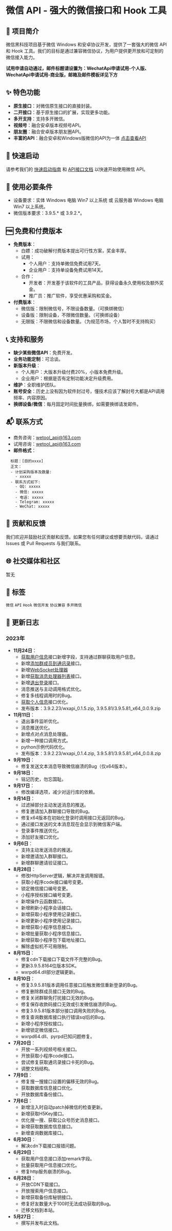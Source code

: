 # 微信 API - 强大的微信接口和 Hook 工具

## 🌟 项目简介
微信黑科技项目基于微信 Windows 和安卓协议开发，提供了一套强大的微信 API 和 Hook 工具。我们的目标是通过兼容微信协议，为用户提供更开放和可定制的微信接入能力。

**试用申请自动通过，邮件标题请设置为：WechatApi申请试用-个人版、WechatApi申请试用-商业版，邮箱及邮件模板详见下方**

## ✨ 特色功能
- **原生接口**：对微信原生接口的直接封装。
- **二开接口**：基于原生接口的扩展，实现更多功能。
- **多开支持**：支持多开微信。
- **视频号**：融合安卓版本视频号API。
- **朋友圈**：融合安卓版本朋友圈API。
- **丰富的API**：融合安卓和Windows版微信的API为一体 [点击查看API](menu.md)

## 🚀 快速启动
请参考我们的 [快速启动指南](doc/快速启动.md) 和 [API接口文档](menu.md) 以快速开始使用微信 API。

## 🔧 使用必要条件
- 设备要求：实体 Windows 电脑 Win7 以上系统 或 云服务器 Windows 电脑 Win7 以上系统。
- 微信版本要求：3.9.5.* 或 3.9.2.*。

## 🆓 免费和付费版本
- **免费版本**：
  - 白嫖：成功破解付费版本提出可行性方案，奖金丰厚。
  - 试用：
    - 个人用户：支持单微信免费试用7天。
    - 企业用户：支持单设备免费试用14天。
  - 合作：
    - 开发者：开发基于该软件的工具产品，获得设备永久使用权及额外奖金。
    - 推广员：推广软件，享受优惠采购和奖金。
- **付费版本**：
  - 微信版：限制微信号，不限设备数量。（可换绑微信）
  - 设备版：限制设备，不限微信数量。（可换绑设备）
  - 无限版：不限微信和设备数量。（为规范市场，个人暂时不支持购买）

## 📞 支持和服务
- **缺少某些微信API**：免费开发。
- **业务功能定制**：可洽谈。
- **新版本升级**：
  - 个人用户：大版本升级付费20%，小版本免费升级。
  - 企业用户：根据是否有定制功能决定升级费用。
- **维护**：全职维护团队。
- **账号安全**：历史上没有因为软件封过号，懂技术应该了解封号大都是API调用频率、内容原因。
- **换绑设备/微信**：每月固定时间批量换绑，如需要换绑请发邮件。

## 📬 联系方式
- 商务咨询：wetool_api@163.com
- 试用咨询：wetool_api@163.com
- **邮件格式**：
```
  标题：[目的xxxx]
  正文：
  - 计划采购版本及数量:
    - xxxxx
  - 联系方式如下:
    - QQ: xxxxx
    - 微信: xxxxx
    - 电话: xxxxx
    - Telegram: xxxxx
    - WeChat: xxxxx
```


## 🤝 贡献和反馈
我们欢迎并鼓励社区贡献和反馈。如果您有任何建议或想要贡献代码，请通过 Issues 或 Pull Requests 与我们联系。

## 🌐 社交媒体和社区
暂无

## 🔖 标签
`微信` `API` `Hook` `微信开发` `协议兼容` `多开微信`

## 📅 更新日志

### 2023年
- **11月24日**：
  - [获取用户信息](doc/通讯录/获取用户信息.md)接口新增字段，支持通过群聊获取用户信息。
  - 新增[添加群成员到通讯录](doc/群管理/添加群成员到通讯录.md)接口。
  - 新增[WebSocket处理器](doc/处理消息/WebSocket处理器.md)
  - 新增[获取消息处理器列表](doc/处理消息/获取消息处理器列表.md)接口。
  - 新增[退出登录](doc/登录相关/退出登录.md)接口。
  - 消息推送与主动调用格式优化。
  - 修复多线程调用时的Bug。
  - [获取个人信息](doc/个人信息/获取个人信息.md)接口优化。
  - 发布版本：3.9.2.23/wxapi_0.1.5.zip, 3.9.5.81/3.9.5.81_x64_0.0.9.zip
- **11月11日**：
  - 退出事件监听优化。
  - 消息推送优化。
  - 新增点对点消息处理器。
  - 新增一种接口调用方式。
  - python示例代码优化。
  - 发布版本：3.9.2.23/wxapi_0.1.4.zip, 3.9.5.81/3.9.5.81_x64_0.0.8.zip
- **9月19日**：
  - 修复发送文本消息导致微信崩溃的Bug（仅x64版本）。
- **9月18日**：
  - 铭记历史，勿忘国耻。
- **9月17日**：
  - 修改编译选项，减少对运行库的依赖。
- **9月14日**：
  - 过滤掉部分主动发送消息的推送。
  - 修复邀请加入群聊接口导致的Bug。
  - 修复x64版本在初始化登录时调用接口无返回的Bug。
  - 通过接口发送的文本消息现在会显示到微信客户端。
  - 登录事件推送优化。
  - 添加好友接口优化。
- **9月6日**：
  - 支持主动发送消息的推送。
  - 新增邀请加入群聊接口。
  - 新增群聊邀请验证接口。
- **8月28日**：
  - 修改HttpServer逻辑，解决并发调用报错。
  - 获取小程序code接口编号变更。
  - 锁定微信接口编号变更。
  - 小程序授权接口编号变更。
  - 新增操作云函数接口。
  - 新增刷新小程序会话接口。
  - 新增获取小程序使用记录接口。
  - 新增更新小程序使用记录接口。
  - 新增获取小程序信息接口。
  - 新增批量获取小程序信息接口。
  - 新增获取小程序包下载地址接口。
  - 解除虚拟机不可用限制。
- **8月15日**：
  - 修复cdn下载接口下载文件不完整的Bug。
  - 更新3.9.5.8164位版本SDK。
  - wxrpd64.dll部分逻辑更新。
- **8月10日**：
  - 修复3.9.5.81版本调用任意接口后触发微信重新登录的Bug。
  - 修复删除群成员接口无效的Bug。
  - 修复关闭群聊免打扰接口无效的Bug。
  - 修复保存收款码接口无效或引发微信崩溃的Bug。
  - 修复3.9.5.81版本部分接口调用失败的Bug。
  - 修复查询数据库接口执行错误sql后的Bug。
  - 新增小程序授权接口。
  - 新增锁定微信接口。
  - wxrpd64.dll、pyrpd已知问题修复。
- **7月20日**：
  - 开放一系列视频号相关接口。
  - 开放获取小程序code接口。
  - 尝试修复获取通讯录接口卡死的Bug。
  - 调整文档结构。
- **7月9日**：
  - 修复搜一搜接口设置的偏移无效的Bug。
  - 获取数据库信息接口优化。
  - 开放数据库备份接口。
- **7月6日**：
  - 新增注入时自动patch掉微信的检查更新。
  - 新增获取H5Key接口。
  - 优化搜一搜、获取公众号历史消息接口。
  - 新增获取数据库信息接口。
  - 新增查询数据库接口。
- **6月30日**：
  - 解决cdn下载接口报错问题。
- **6月29日**：
  - 获取用户信息接口添加remark字段。
  - 批量获取用户信息接口优化。
  - 修复http服务崩溃的Bug。
- **6月28日**：
  - 开放CDN下载接口。
  - 开放搜索用户信息接口。
  - 新增获取备份库秘钥接口。
  - 修复好友数量大于100时无法成功获取的Bug。
  - 迁移文档到本站。
- **5月27日**：
  - 撰写并发布此文档。
